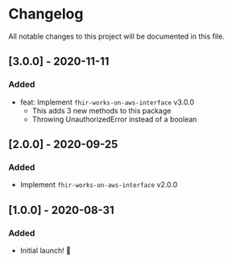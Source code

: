 # Changelog

All notable changes to this project will be documented in this file.

## [3.0.0] - 2020-11-11

### Added

- feat: Implement `fhir-works-on-aws-interface` v3.0.0
  - This adds 3 new methods to this package
  - Throwing UnauthorizedError instead of a boolean

## [2.0.0] - 2020-09-25

### Added

- Implement `fhir-works-on-aws-interface` v2.0.0

## [1.0.0] - 2020-08-31

### Added

- Initial launch! :rocket:
